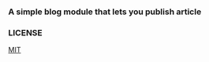 ### A simple blog module that lets you publish article

### LICENSE

[MIT](http://opensource.org/licenses/MIT)
